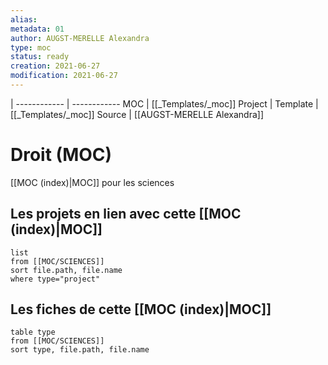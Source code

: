 ```yaml
---
alias:
metadata: 01
author: AUGST-MERELLE Alexandra
type: moc
status: ready
creation: 2021-06-27
modification: 2021-06-27
---
```

 | 
------------ | ------------
MOC | [[_Templates/_moc]]
Project |
Template | [[_Templates/_moc]]
Source | [[AUGST-MERELLE Alexandra]] 
# Droit (MOC)
[[MOC (index)|MOC]] pour les sciences
## Les projets en lien avec cette [[MOC (index)|MOC]]
```dataview
list
from [[MOC/SCIENCES]]
sort file.path, file.name
where type="project"
```
## Les fiches de cette [[MOC (index)|MOC]]
```dataview
table type
from [[MOC/SCIENCES]]
sort type, file.path, file.name
```